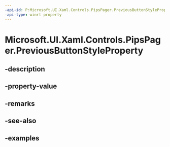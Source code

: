 ```yaml
---
-api-id: P:Microsoft.UI.Xaml.Controls.PipsPager.PreviousButtonStyleProperty
-api-type: winrt property
---
```


# Microsoft.UI.Xaml.Controls.PipsPager.PreviousButtonStyleProperty

<!--
public static Windows.UI.Xaml.DependencyProperty PreviousButtonStyleProperty { get; }
-->


## -description

## -property-value

## -remarks

## -see-also

## -examples


